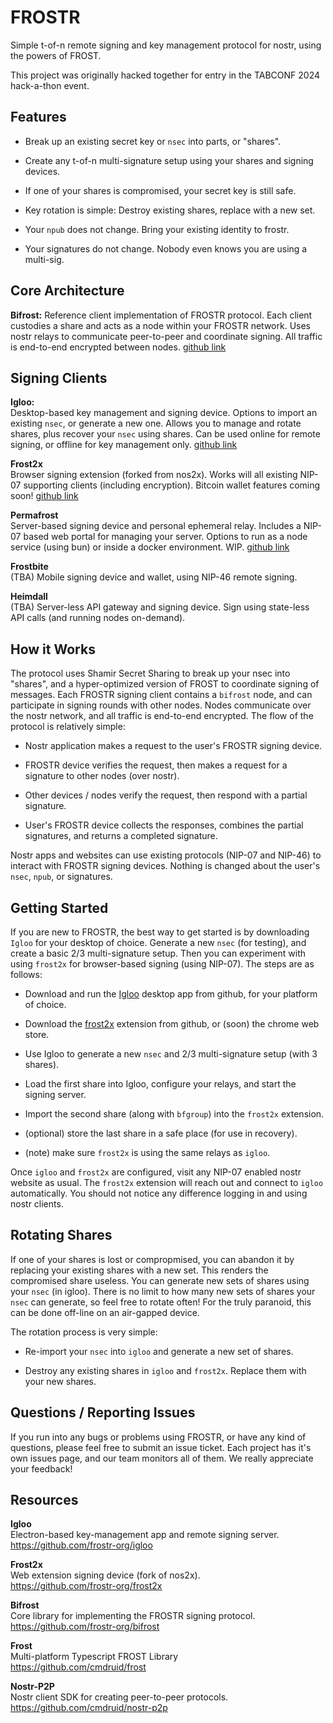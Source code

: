 # FROSTR

Simple t-of-n remote signing and key management protocol for nostr, using the powers of FROST.

This project was originally hacked together for entry in the TABCONF 2024 hack-a-thon event.

## Features

* Break up an existing secret key or `nsec` into parts, or "shares".

* Create any t-of-n multi-signature setup using your shares and signing devices.

* If one of your shares is compromised, your secret key is still safe.

* Key rotation is simple: Destroy existing shares, replace with a new set.

* Your `npub` does not change. Bring your existing identity to frostr.

* Your signatures do not change. Nobody even knows you are using a multi-sig.

## Core Architecture

**Bifrost:** Reference client implementation of FROSTR protocol. Each client custodies a share and acts as a node within your FROSTR network. Uses nostr relays to communicate peer-to-peer and coordinate signing. All traffic is end-to-end encrypted between nodes.  [github link](https://github.com/FROSTR-ORG/bifrost)  

## Signing Clients

**Igloo:**  
Desktop-based key management and signing device. Options to import an existing `nsec`, or generate a new one. Allows you to manage and rotate shares, plus recover your `nsec` using shares. Can be used online for remote signing, or offline for key management only.  [github link](https://github.com/FROSTR-ORG/igloo)   

**Frost2x**  
Browser signing extension (forked from nos2x). Works will all existing NIP-07 supporting clients (including encryption). Bitcoin wallet features coming soon! [github link](https://github.com/FROSTR-ORG/frost2x)  

**Permafrost**  
Server-based signing device and personal ephemeral relay. Includes a NIP-07 based web portal for managing your server. Options to run as a node service (using bun) or inside a docker environment. WIP. [github link](https://github.com/FROSTR-ORG/permafrost)  

**Frostbite**  
(TBA) Mobile signing device and wallet, using NIP-46 remote signing.  

**Heimdall**  
(TBA) Server-less API gateway and signing device. Sign using state-less API calls (and running nodes on-demand).  

## How it Works

The protocol uses Shamir Secret Sharing to break up your nsec into "shares", and a hyper-optimized version of FROST to coordinate signing of messages. Each FROSTR signing client contains a `bifrost` node, and can participate in signing rounds with other nodes. Nodes communicate over the nostr network, and all traffic is end-to-end encrypted. The flow of the protocol is relatively simple:

* Nostr application makes a request to the user's FROSTR signing device.

* FROSTR device verifies the request, then makes a request for a signature to other nodes (over nostr).

* Other devices / nodes verify the request, then respond with a partial signature.

* User's FROSTR device collects the responses, combines the partial signatures, and returns a completed signature.

Nostr apps and websites can use existing protocols (NIP-07 and NIP-46) to interact with FROSTR signing devices. Nothing is changed about the user's `nsec`, `npub`, or signatures.

## Getting Started

If you are new to FROSTR, the best way to get started is by downloading `Igloo` for your desktop of choice. Generate a new `nsec` (for testing), and create a basic 2/3 multi-signature setup. Then you can experiment with using `frost2x` for browser-based signing (using NIP-07). The steps are as follows:

* Download and run the [Igloo](https://github.com/FROSTR-ORG/igloo/releases) desktop app from github, for your platform of choice.

* Download the [frost2x](https://github.com/FROSTR-ORG/frost2x/releases) extension from github, or (soon) the chrome web store. 
  
* Use Igloo to generate a new `nsec` and 2/3 multi-signature setup (with 3 shares).

* Load the first share into Igloo, configure your relays, and start the signing server.

* Import the second share (along with `bfgroup`) into the `frost2x` extension.

* (optional) store the last share in a safe place (for use in recovery).

* (note) make sure `frost2x` is using the same relays as `igloo`.

Once `igloo` and `frost2x` are configured, visit any NIP-07 enabled nostr website as usual. The `frost2x` extension will reach out and connect to `igloo` automatically. You should not notice any difference logging in and using nostr clients.

## Rotating Shares

If one of your shares is lost or compropmised, you can abandon it by replacing your existing shares with a new set. This renders the compromised share useless. You can generate new sets of shares using your `nsec` (in igloo). There is no limit to how many new sets of shares your `nsec` can generate, so feel free to rotate often! For the truly paranoid, this can be done off-line on an air-gapped device.

The rotation process is very simple:

* Re-import your `nsec` into `igloo` and generate a new set of shares.

* Destroy any existing shares in `igloo` and `frost2x`. Replace them with your new shares.

## Questions / Reporting Issues

If you run into any bugs or problems using FROSTR, or have any kind of questions, please feel free to submit an issue ticket. Each project has it's own issues page, and our team monitors all of them. We really appreciate your feedback!

## Resources

**Igloo**  
Electron-based key-management app and remote signing server.  
https://github.com/frostr-org/igloo

**Frost2x**  
Web extension signing device (fork of nos2x).  
https://github.com/frostr-org/frost2x

**Bifrost**  
Core library for implementing the FROSTR signing protocol.  
https://github.com/frostr-org/bifrost

**Frost**  
Multi-platform Typescript FROST Library   
https://github.com/cmdruid/frost

**Nostr-P2P**  
Nostr client SDK for creating peer-to-peer protocols.  
https://github.com/cmdruid/nostr-p2p
